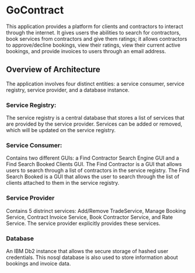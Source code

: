 # GoContract

This application provides a platform for clients and contractors to interact through the internet. It gives users the abilities to search for contractors, book services from contractors and give them ratings; it allows contractors to approve/decline bookings, view their ratings, view their current active bookings, and provide invoices to users through an email address.

## Overview of Architecture

The application involves four distinct entities: a service consumer, service registry, service provider, and a database instance.

### Service Registry:

The service registry is a central database that stores a list of services that are provided by the service provider. Services can be added or removed, which will be updated on the service registry.

### Service Consumer:

Contains two different GUIs: a Find Contractor Search Engine GUI and a Find Search Booked Clients GUI. The Find Contractor is a GUI that allows users to search through a list of contractors in the service registry. The Find Search Booked is a GUI that allows the user to search through the list of clients attached to them in the service registry.

### Service Provider

Contains 5 distrinct services: Add/Remove TradeService, Manage Booking Service, Contract Invoice Service, Book Contractor Service, and Rate Service. The service provider explicitly provides these services.

### Database

An IBM Db2 instance that allows the secure storage of hashed user credentials. This nosql database is also used to store information about bookings and invoice data.
